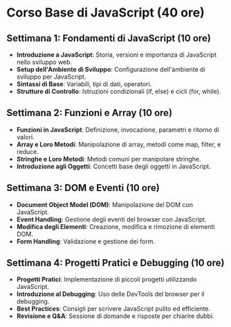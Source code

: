 # Corso Base di JavaScript (40 ore)

## Settimana 1: Fondamenti di JavaScript (10 ore)

- **Introduzione a JavaScript**: Storia, versioni e importanza di JavaScript nello sviluppo web.
- **Setup dell'Ambiente di Sviluppo**: Configurazione dell'ambiente di sviluppo per JavaScript.
- **Sintassi di Base**: Variabili, tipi di dati, operatori.
- **Strutture di Controllo**: Istruzioni condizionali (if, else) e cicli (for, while).

## Settimana 2: Funzioni e Array (10 ore)

- **Funzioni in JavaScript**: Definizione, invocazione, parametri e ritorno di valori.
- **Array e Loro Metodi**: Manipolazione di array, metodi come map, filter, e reduce.
- **Stringhe e Loro Metodi**: Metodi comuni per manipolare stringhe.
- **Introduzione agli Oggetti**: Concetti base degli oggetti in JavaScript.

## Settimana 3: DOM e Eventi (10 ore)

- **Document Object Model (DOM)**: Manipolazione del DOM con JavaScript.
- **Event Handling**: Gestione degli eventi del browser con JavaScript.
- **Modifica degli Elementi**: Creazione, modifica e rimozione di elementi DOM.
- **Form Handling**: Validazione e gestione dei form.

## Settimana 4: Progetti Pratici e Debugging (10 ore)

- **Progetti Pratici**: Implementazione di piccoli progetti utilizzando JavaScript.
- **Introduzione al Debugging**: Uso delle DevTools del browser per il debugging.
- **Best Practices**: Consigli per scrivere JavaScript pulito ed efficiente.
- **Revisione e Q&A**: Sessione di domande e risposte per chiarire dubbi.

